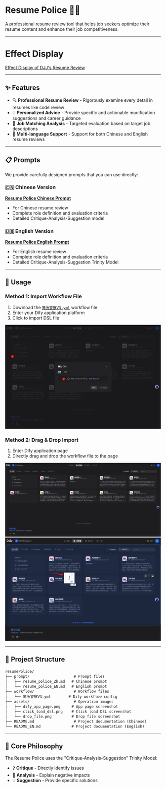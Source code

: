 # Resume Police 🕵️‍♂️

A professional resume review tool that helps job seekers optimize their resume content and enhance their job competitiveness.

---

# Effect Display

[Effect Display of DJJ's Resume Review](./examples/backend_ZH.md)

---

## ✨ Features

- 🔍 **Professional Resume Review** - Rigorously examine every detail in resumes like code review
- 💡 **Personalized Advice** - Provide specific and actionable modification suggestions and career guidance
- 🎯 **Job Matching Analysis** - Targeted evaluation based on target job descriptions
- 🚀 **Multi-language Support** - Support for both Chinese and English resume reviews

---

## 📋 Prompts

We provide carefully designed prompts that you can use directly:

### 🇨🇳 Chinese Version
**[Resume Police Chinese Prompt](./prompt/resume_police_Zh.md)**
- For Chinese resume review
- Complete role definition and evaluation criteria
- Detailed Critique-Analysis-Suggestion model

### 🇺🇸 English Version
**[Resume Police English Prompt](./prompt/resume_police_EN.md)**
- For English resume review
- Complete role definition and evaluation criteria
- Detailed Critique-Analysis-Suggestion Trinity Model

---

## 🔧 Usage

### Method 1: Import Workflow File
1. Download the [`简历警察V3.yml`](./workflow/简历警察V3.yml) workflow file
2. Enter your Dify application platform
3. Click to import DSL file

![Click Load DSL](./assets/click_load_dsl.png)

### Method 2: Drag & Drop Import
1. Enter Dify application page
2. Directly drag and drop the workflow file to the page

![App Page](./assets/dify_app_page.png)
![Drop File](./assets/drop_file.png)

---

## 📁 Project Structure
```
resumePolice/
├── prompt/                    # Prompt files
│   ├── resume_police_Zh.md   # Chinese prompt
│   └── resume_police_EN.md   # English prompt
├── workflow/                  # Workflow files
│   └── 简历警察V3.yml        # Dify workflow config
├── assets/                    # Operation images
│   ├── dify_app_page.png     # App page screenshot
│   ├── click_load_dsl.png    # Click load DSL screenshot
│   └── drop_file.png         # Drop file screenshot
├── README.md                  # Project documentation (Chinese)
└── README_EN.md              # Project documentation (English)
```

---

## 🎯 Core Philosophy

The Resume Police uses the "Critique-Analysis-Suggestion" Trinity Model:

- ❓ **Critique** - Directly identify issues
- 🤔 **Analysis** - Explain negative impacts
- 💡 **Suggestion** - Provide specific solutions
